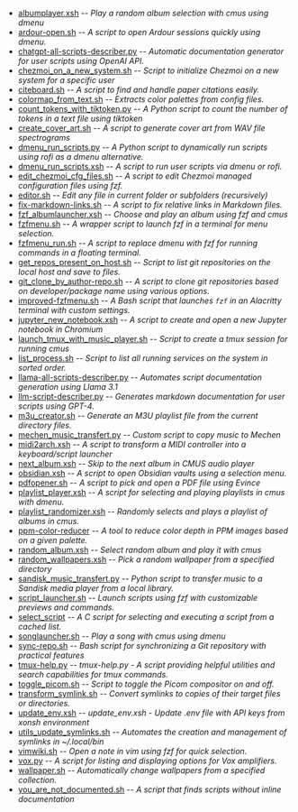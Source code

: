 - [albumplayer.xsh](/scripts/albumplayer.xsh.md) -- *Play a random album selection with cmus using dmenu*
- [ardour-open.sh](/scripts/ardour-open.sh.md) -- *A script to open Ardour sessions quickly using dmenu.*
- [chatgpt-all-scripts-describer.py](/scripts/chatgpt-all-scripts-describer.py.md) -- *Automatic documentation generator for user scripts using OpenAI API.*
- [chezmoi_on_a_new_system.sh](/scripts/chezmoi_on_a_new_system.sh.md) -- *Script to initialize Chezmoi on a new system for a specific user*
- [citeboard.sh](/scripts/citeboard.sh.md) -- *A script to find and handle paper citations easily.*
- [colormap_from_text.sh](/scripts/colormap_from_text.sh.md) -- *Extracts color palettes from config files.*
- [count_tokens_with_tiktoken.py](/scripts/count_tokens_with_tiktoken.py.md) -- *A Python script to count the number of tokens in a text file using tiktoken*
- [create_cover_art.sh](/scripts/create_cover_art.sh.md) -- *A script to generate cover art from WAV file spectrograms*
- [dmenu_run_scripts.py](/scripts/dmenu_run_scripts.py.md) -- *A Python script to dynamically run scripts using rofi as a dmenu alternative.*
- [dmenu_run_scripts.xsh](/scripts/dmenu_run_scripts.xsh.md) -- *A script to run user scripts via dmenu or rofi.*
- [edit_chezmoi_cfg_files.sh](/scripts/edit_chezmoi_cfg_files.sh.md) -- *A script to edit Chezmoi managed configuration files using fzf.*
- [editor.sh](/scripts/editor.sh.md) -- *Edit any file in current folder or subfolders (recursively)*
- [fix-markdown-links.sh](scripts/fix-markdown-links.sh.md) -- *A script to fix relative links in Markdown files.*
- [fzf_albumlauncher.xsh](/scripts/fzf_albumlauncher.xsh.md) -- *Choose and play an album using fzf and cmus*
- [fzfmenu.sh](/scripts/fzfmenu.sh.md) -- *A wrapper script to launch fzf in a terminal for menu selection.*
- [fzfmenu_run.sh](/scripts/fzfmenu_run.sh.md) -- *A script to replace dmenu with fzf for running commands in a floating terminal.*
- [get_repos_present_on_host.sh](/scripts/get_repos_present_on_host.sh.md) -- *Script to list git repositories on the local host and save to files.*
- [git_clone_by_author-repo.sh](/scripts/git_clone_by_author-repo.sh.md) -- *A script to clone git repositories based on developer/package name using various options.*
- [improved-fzfmenu.sh](/scripts/improved-fzfmenu.sh.md) -- *A Bash script that launches `fzf` in an Alacritty terminal with custom settings.*
- [jupyter_new_notebook.xsh](/scripts/jupyter_new_notebook.xsh.md) -- *A script to create and open a new Jupyter notebook in Chromium*
- [launch_tmux_with_music_player.sh](/scripts/launch_tmux_with_music_player.sh.md) -- *Script to create a tmux session for running cmus*
- [list_process.sh](/scripts/list_process.sh.md) -- *Script to list all running services on the system in sorted order.*
- [llama-all-scripts-describer.py](/scripts/llama-all-scripts-describer.py.md) -- *Automates script documentation generation using Llama 3.1*
- [llm-script-describer.py](scripts/llm-script-describer.py.md) -- *Generates markdown documentation for user scripts using GPT-4.*
- [m3u_creator.sh](/scripts/m3u_creator.sh.md) -- *Generate an M3U playlist file from the current directory files.*
- [mechen_music_transfert.py](/scripts/mechen_music_transfert.py.md) -- *Custom script to copy music to Mechen*
- [midi2arch.xsh](/scripts/midi2arch.xsh.md) -- *A script to transform a MIDI controller into a keyboard/script launcher*
- [next_album.xsh](/scripts/next_album.xsh.md) -- *Skip to the next album in CMUS audio player*
- [obsidian.xsh](/scripts/obsidian.xsh.md) -- *A script to open Obsidian vaults using a selection menu.*
- [pdfopener.sh](/scripts/pdfopener.sh.md) -- *A script to pick and open a PDF file using Evince*
- [playlist_player.xsh](/scripts/playlist_player.xsh.md) -- *A script for selecting and playing playlists in cmus with dmenu.*
- [playlist_randomizer.xsh](/scripts/playlist_randomizer.xsh.md) -- *Randomly selects and plays a playlist of albums in cmus.*
- [ppm-color-reducer](/scripts/ppm-color-reducer.md) -- *A tool to reduce color depth in PPM images based on a given palette.*
- [random_album.xsh](/scripts/random_album.xsh.md) -- *Select random album and play it with cmus*
- [random_wallpapers.xsh](/scripts/random_wallpapers.xsh.md) -- *Pick a random wallpaper from a specified directory*
- [sandisk_music_transfert.py](/scripts/sandisk_music_transfert.py.md) -- *Python script to transfer music to a Sandisk media player from a local library.*
- [script_launcher.sh](scripts/script_launcher.sh.md) -- *Launch scripts using fzf with customizable previews and commands.*
- [select_script](/scripts/select_script.md) -- *A C script for selecting and executing a script from a cached list.*
- [songlauncher.sh](/scripts/songlauncher.sh.md) -- *Play a song with cmus using dmenu*
- [sync-repo.sh](/scripts/sync-repo.sh.md) -- *Bash script for synchronizing a Git repository with practical features*
- [tmux-help.py](/scripts/tmux-help.py.md) -- *tmux-help.py - A script providing helpful utilities and search capabilities for tmux commands.*
- [toggle_picom.sh](/scripts/toggle_picom.sh.md) -- *Script to toggle the Picom compositor on and off.*
- [transform_symlink.sh](/scripts/transform_symlink.sh.md) -- *Convert symlinks to copies of their target files or directories.*
- [update_env.xsh](/scripts/update_env.xsh.md) -- *update_env.xsh - Update .env file with API keys from xonsh environment*
- [utils_update_symlinks.sh](/scripts/utils_update_symlinks.sh.md) -- *Automates the creation and management of symlinks in ~/.local/bin*
- [vimwiki.sh](/scripts/vimwiki.sh.md) -- *Open a note in vim using fzf for quick selection.*
- [vox.py](/scripts/vox.py.md) -- *A script for listing and displaying options for Vox amplifiers.*
- [wallpaper.sh](/scripts/wallpaper.sh.md) -- *Automatically change wallpapers from a specified collection.*
- [you_are_not_documented.sh](/scripts/you_are_not_documented.sh.md) -- *A script that finds scripts without inline documentation*
